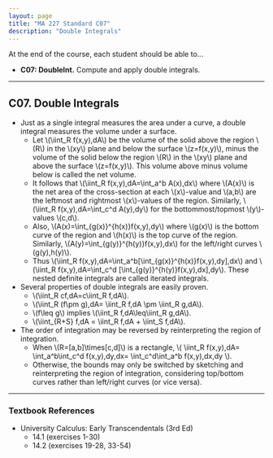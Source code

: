 ```yaml
---
layout: page
title: "MA 227 Standard C07"
description: "Double Integrals"
---
```


At the end of the course, each student should be able to...

- **C07: DoubleInt.**
Compute and apply double integrals.

---

## C07. Double Integrals

- Just as a single integral measures the area under a curve, a double
  integral measures the volume under a surface.
    - Let \\(\iint_R f(x,y)\,dA\\) be the volume of the solid above the
      region \\(R\\) in the \\(xy\\) plane and below the surface \\(z=f(x,y)\\),
      minus the volume of the solid below the region \\(R\\) in the \\(xy\\)
      plane and above the surface \\(z=f(x,y)\\). This volume above minus
      volume below is called the net volume.
    - It follows that \\(\iint_R f(x,y)\,dA=\int_a^b A(x)\,dx\\) where
      \\(A(x)\\) is the net area of the cross-section at each \\(x\\)-value
      and \\(a,b\\) are the leftmost and rightmost \\(x\\)-values of the region.
      Similarly, \\(\iint_R f(x,y)\,dA=\int_c^d A(y)\,dy\\) for the
      bottommost/topmost \\(y\\)-values \\(c,d\\).
    - Also, \\(A(x)=\int_{g(x)}^{h(x)}f(x,y)\,dy\\) where \\(g(x)\\) is the
      bottom curve of the region and \\(h(x)\\) is the top curve of the
      region. Similarly, \\(A(y)=\int_{g(y)}^{h(y)}f(x,y)\,dx\\) for the
      left/right curves \\(g(y),h(y)\\).
    - Thus \\(\iint_R f(x,y)\,dA=\int_a^b[\int_{g(x)}^{h(x)}f(x,y)\,dy]\,dx\\)
      and \\(\iint_R f(x,y)\,dA=\int_c^d [\int_{g(y)}^{h(y)}f(x,y)\,dx]\,dy\\).
      These nested definite integrals are called iterated integrals.
- Several properties of double integrals are easily proven.
    - \\(\iint_R cf\,dA=c\iint_R f\,dA\\).
    - \\(\iint_R (f\pm g)\,dA= \iint_R f\,dA \pm \iint_R g\,dA\\).
    - \\(f\leq g\\) implies \\(\iint_R f\,dA\leq\iint_R g\,dA\\).
    - \\(\\iint_{R+S} f\,dA = \iint_R f\,dA + \iint_S f\,dA\\).
- The order of integration may be reversed by reinterpreting the region
  of integration.
    - When \\(R=[a,b]\times[c,d]\\) is a rectangle,
      \\(
      \iint_R f(x,y)\,dA=
      \int_a^b\int_c^d f(x,y)\,dy\,dx=
      \int_c^d\int_a^b f(x,y)\,dx\,dy
      \\).
    - Otherwise, the bounds may only be switched by sketching and
      reinterpreting the region of integration, considering
      top/bottom curves rather than left/right curves (or vice versa).

---

### Textbook References

- University Calculus: Early Transcendentals (3rd Ed)
    - 14.1 (exercises 1-30)
    - 14.2 (exercises 19-28, 33-54)

